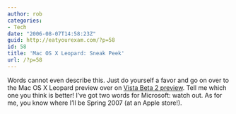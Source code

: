 ```yaml
---
author: rob
categories:
- Tech
date: "2006-08-07T14:58:23Z"
guid: http://eatyourexam.com/?p=58
id: 58
title: 'Mac OS X Leopard: Sneak Peek'
url: /?p=58
---
```

Words cannot even describe this. Just do yourself a favor and go on over to the Mac OS X Leopard preview over on [Vista Beta 2 preview](http://reviews.cnet.com/4660-3513_7-6530547.html). Tell me which one you think is better! I’ve got two words for Microsoft: watch out. As for me, you know where I’ll be Spring 2007 (at an Apple store!).